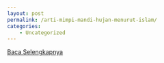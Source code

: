 ```yaml
---
layout: post
permalink: /arti-mimpi-mandi-hujan-menurut-islam/
categories:
    - Uncategorized
---
```


[Baca Selengkapnya](/01)
